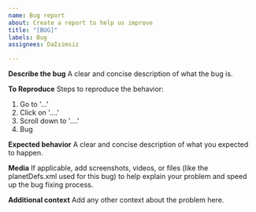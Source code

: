 ```yaml
---
name: Bug report
about: Create a report to help us improve
title: "[BUG]"
labels: Bug
assignees: DaIsimsiz

---
```


**Describe the bug**
A clear and concise description of what the bug is.

**To Reproduce**
Steps to reproduce the behavior:
1. Go to '...'
2. Click on '....'
3. Scroll down to '....'
4. Bug

**Expected behavior**
A clear and concise description of what you expected to happen.

**Media**
If applicable, add screenshots, videos, or files (like the planetDefs.xml used for this bug) to help explain your problem and speed up the bug fixing process.

**Additional context**
Add any other context about the problem here.
